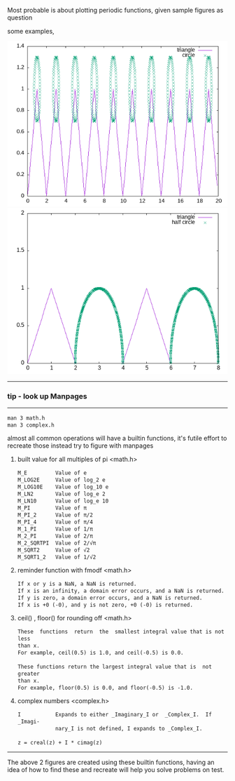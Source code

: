 Most probable is about plotting periodic functions, given sample figures as question

some examples,

![figure1](sample1/period1.png)
![figure1](sample2/period2.png)

------------------------------------------------------------------------
### tip - look up Manpages
------------------------------------------------------------------------

    man 3 math.h
    man 3 complex.h

almost all common operations will have a builtin functions, it's
futile effort to recreate those instead try to figure with manpages

1. built value for all multiples of pi  <math.h> 

       M_E         Value of e
       M_LOG2E     Value of log_2 e
       M_LOG10E    Value of log_10 e
       M_LN2       Value of log_e 2
       M_LN10      Value of log_e 10
       M_PI        Value of π
       M_PI_2      Value of π/2
       M_PI_4      Value of π/4
       M_1_PI      Value of 1/π
       M_2_PI      Value of 2/π
       M_2_SQRTPI  Value of 2/√π
       M_SQRT2     Value of √2
       M_SQRT1_2   Value of 1/√2

2. reminder function with fmodf         <math.h>

       If x or y is a NaN, a NaN is returned.
       If x is an infinity, a domain error occurs, and a NaN is returned.
       If y is zero, a domain error occurs, and a NaN is returned.
       If x is +0 (-0), and y is not zero, +0 (-0) is returned.

3. ceil() , floor() for rounding off    <math.h>

       These  functions  return  the  smallest integral value that is not less
       than x.
       For example, ceil(0.5) is 1.0, and ceil(-0.5) is 0.0.

       These functions return the largest integral value that is  not  greater
       than x.
       For example, floor(0.5) is 0.0, and floor(-0.5) is -1.0.


4. complex numbers                      <complex.h>


       I           Expands to either _Imaginary_I or  _Complex_I.  If  _Imagi‐
                   nary_I is not defined, I expands to _Complex_I.

       z = creal(z) + I * cimag(z)


----------------------------------------------------------------------------


The above 2 figures are created using these builtin functions, having
an idea of how to find these and recreate will help you solve problems 
on test. 
